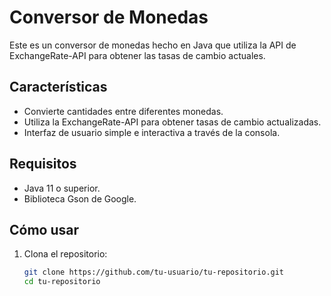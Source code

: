# Conversor de Monedas

Este es un conversor de monedas hecho en Java que utiliza la API de ExchangeRate-API para obtener las tasas de cambio actuales.

## Características

- Convierte cantidades entre diferentes monedas.
- Utiliza la ExchangeRate-API para obtener tasas de cambio actualizadas.
- Interfaz de usuario simple e interactiva a través de la consola.

## Requisitos

- Java 11 o superior.
- Biblioteca Gson de Google.

## Cómo usar

1. Clona el repositorio:
   ```bash
   git clone https://github.com/tu-usuario/tu-repositorio.git
   cd tu-repositorio
